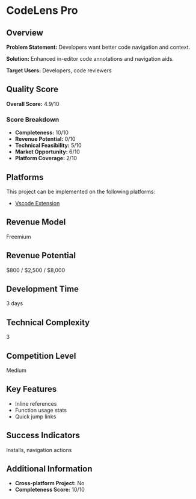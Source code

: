 # CodeLens Pro

## Overview
**Problem Statement:** Developers want better code navigation and context.

**Solution:** Enhanced in-editor code annotations and navigation aids.

**Target Users:** Developers, code reviewers

## Quality Score
**Overall Score:** 4.9/10

### Score Breakdown
- **Completeness:** 10/10
- **Revenue Potential:** 0/10
- **Technical Feasibility:** 5/10
- **Market Opportunity:** 6/10
- **Platform Coverage:** 2/10

## Platforms
This project can be implemented on the following platforms:
- [Vscode Extension](./platforms/vscode-extension/)

## Revenue Model
Freemium

## Revenue Potential
$800 / $2,500 / $8,000

## Development Time
3 days

## Technical Complexity
3

## Competition Level
Medium

## Key Features
- Inline references
- Function usage stats
- Quick jump links

## Success Indicators
Installs, navigation actions

## Additional Information
- **Cross-platform Project:** No
- **Completeness Score:** 10/10
